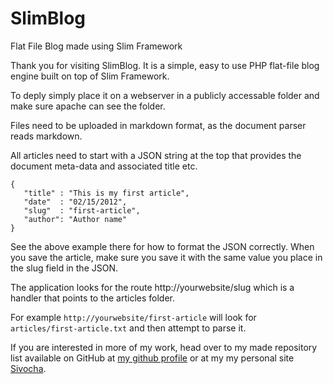 SlimBlog
========

Flat File Blog made using Slim Framework

Thank you for visiting SlimBlog. It is a simple, easy to use PHP flat-file blog engine built on top of Slim Framework.

To deply simply place it on a webserver in a publicly accessable folder and make sure apache can see the folder.

Files need to be uploaded in markdown format, as the document parser reads markdown.

All articles need to start with a JSON string at the top that provides the document meta-data and associated title etc. 

	{
	   "title" : "This is my first article",
	   "date"  : "02/15/2012",
	   "slug"  : "first-article",
	   "author": "Author name"
	}

See the above example there for how to format the JSON correctly. When you save the article, make sure you save it with the same value you place in the slug field in the JSON.

The application looks for the route http://yourwebsite/slug which is a handler that points to the articles folder.

For example `http://yourwebsite/first-article` will look for `articles/first-article.txt` and then attempt to parse it.


If you are interested in more of my work, head over to my made repository list available on GitHub at [my github profile](http://davidsivocha.github.io) or at my my personal site [Sivocha](http://sivocha.com).
